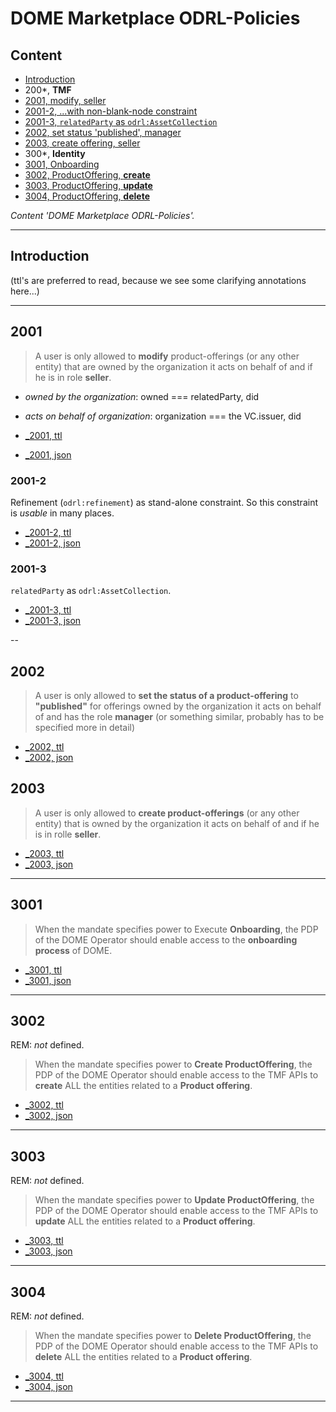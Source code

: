 # DOME Marketplace ODRL-Policies

## Content

- [Introduction](#introduction)
- 200*, **TMF**
- [2001, modify, seller](#2001)
- [2001-2, ...with non-blank-node constraint](#2001-2)
- [2001-3, `relatedParty` as `odrl:AssetCollection`](#2001-3)
- [2002, set status 'published', manager](#2002)
- [2003, create offering, seller](#2003)
- 300*, **Identity**
- [3001, Onboarding](#3001)
- [3002, ProductOffering, **create**](#3002)
- [3003, ProductOffering, **update**](#3003)
- [3004, ProductOffering, **delete**](#3004)

*Content 'DOME Marketplace ODRL-Policies'.*

---

## Introduction

(ttl's are preferred to read, because we see some clarifying annotations here...)

---

## 2001

> A user is only allowed to **modify** product-offerings (or any other entity)
> that are owned by the organization it acts on behalf of and if he is in role **seller**.

- *owned by the organization*: owned === relatedParty, did
- *acts on behalf of organization*: organization === the VC.issuer, did

- [_2001, ttl](../draft/_2001.ttl)
- [_2001, json](../draft/_2001.json)

### 2001-2

Refinement (`odrl:refinement`) as stand-alone constraint. So this constraint is *usable* in many places.

- [_2001-2, ttl](../draft/_2001-2.ttl)
- [_2001-2, json](../draft/_2001-2.json)

### 2001-3

`relatedParty` as `odrl:AssetCollection`.

- [_2001-3, ttl](../draft/_2001-3.ttl)
- [_2001-3, json](../draft/_2001-3.json)

--

## 2002

> A user is only allowed to **set the status of a product-offering** to **"published"**
> for offerings owned by the organization it acts on behalf of and has the role **manager**
> (or something similar, probably has to be specified more in detail)

- [_2002, ttl](../draft/_2002.ttl)
- [_2002, json](../draft/_2002.json)

## 2003

> A user is only allowed to **create product-offerings** (or any other entity)
> that is owned by the organization it acts on behalf of and if he is in rolle **seller**.

- [_2003, ttl](../draft/_2003.ttl)
- [_2003, json](../draft/_2003.json)

---

## 3001

> When the mandate specifies power to Execute **Onboarding**, the PDP of the DOME Operator
> should enable access to the **onboarding process** of DOME.

- [_3001, ttl](../draft/_3001.ttl)
- [_3001, json](../draft/_3001.json)

---

## 3002

REM: *not* defined.

> When the mandate specifies power to **Create ProductOffering**, the PDP of the DOME Operator
> should enable access to the TMF APIs to **create** ALL the entities related to a **Product offering**.

- [_3002, ttl](../draft/_3002.ttl)
- [_3002, json](../draft/_3002.json)

---

## 3003

REM: *not* defined.

> When the mandate specifies power to **Update ProductOffering**, the PDP of the DOME Operator
> should enable access to the TMF APIs to **update** ALL the entities related to a **Product offering**.

- [_3003, ttl](../draft/_3003.ttl)
- [_3003, json](../draft/_3003.json)

---

## 3004

REM: *not* defined.

> When the mandate specifies power to **Delete ProductOffering**, the PDP of the DOME Operator
> should enable access to the TMF APIs to **delete** ALL the entities related to a **Product offering**.

- [_3004, ttl](../draft/_3004.ttl)
- [_3004, json](../draft/_3004.json)

---